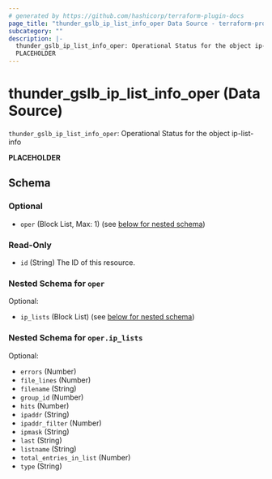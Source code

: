 ```yaml
---
# generated by https://github.com/hashicorp/terraform-plugin-docs
page_title: "thunder_gslb_ip_list_info_oper Data Source - terraform-provider-thunder"
subcategory: ""
description: |-
  thunder_gslb_ip_list_info_oper: Operational Status for the object ip-list-info
  PLACEHOLDER
---
```


# thunder_gslb_ip_list_info_oper (Data Source)

`thunder_gslb_ip_list_info_oper`: Operational Status for the object ip-list-info

__PLACEHOLDER__



<!-- schema generated by tfplugindocs -->
## Schema

### Optional

- `oper` (Block List, Max: 1) (see [below for nested schema](#nestedblock--oper))

### Read-Only

- `id` (String) The ID of this resource.

<a id="nestedblock--oper"></a>
### Nested Schema for `oper`

Optional:

- `ip_lists` (Block List) (see [below for nested schema](#nestedblock--oper--ip_lists))

<a id="nestedblock--oper--ip_lists"></a>
### Nested Schema for `oper.ip_lists`

Optional:

- `errors` (Number)
- `file_lines` (Number)
- `filename` (String)
- `group_id` (Number)
- `hits` (Number)
- `ipaddr` (String)
- `ipaddr_filter` (Number)
- `ipmask` (String)
- `last` (String)
- `listname` (String)
- `total_entries_in_list` (Number)
- `type` (String)



